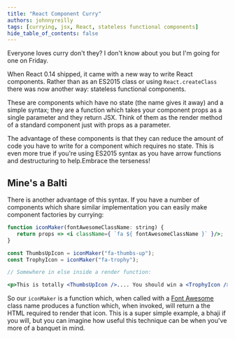 ```yaml
---
title: "React Component Curry"
authors: johnnyreilly
tags: [currying, jsx, React, stateless functional components]
hide_table_of_contents: false
---
```

Everyone loves curry don't they? I don't know about you but I'm going for one on Friday.

 When React 0.14 shipped, it came with a new way to write React components. Rather than as an ES2015 class or using `React.createClass` there was now another way: stateless functional components.

These are components which have no state (the name gives it away) and a simple syntax; they are a function which takes your component props as a single parameter and they return JSX. Think of them as the render method of a standard component just with props as a parameter.

The advantage of these components is that they can reduce the amount of code you have to write for a component which requires no state. This is even more true if you're using ES2015 syntax as you have arrow functions and destructuring to help.Embrace the terseness!

## Mine's a Balti

There is another advantage of this syntax. If you have a number of components which share similar implementation you can easily make component factories by currying:

```jsx
function iconMaker(fontAwesomeClassName: string) {
   return props => <i className={ `fa ${ fontAwesomeClassName }` }/>;
}

const ThumbsUpIcon = iconMaker("fa-thumbs-up");
const TrophyIcon = iconMaker("fa-trophy");

// Somewhere in else inside a render function:

<p>This is totally <ThumbsUpIcon />.... You should win a <TrophyIcon /></p>
```

So our `iconMaker` is a function which, when called with a [Font Awesome](http://fontawesome.io/) class name produces a function which, when invoked, will return a the HTML required to render that icon. This is a super simple example, a bhaji if you will, but you can imagine how useful this technique can be when you've more of a banquet in mind.


